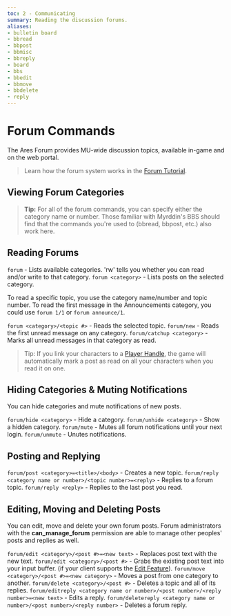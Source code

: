 ```yaml
---
toc: 2 - Communicating
summary: Reading the discussion forums.
aliases:
- bulletin board
- bbread
- bbpost
- bbmisc
- bbreply
- board
- bbs
- bbedit
- bbmove
- bbdelete
- reply
---
```

# Forum Commands

The Ares Forum provides MU-wide discussion topics, available in-game and on the web portal.

> Learn how the forum system works in the [Forum Tutorial](/help/forum_tutorial).

## Viewing Forum Categories

> **Tip:** For all of the forum commands, you can specify either the category name or number.  Those familiar with Myrddin's BBS should find that the commands you're used to (bbread, bbpost, etc.) also work here.

## Reading Forums
`forum` - Lists available categories. 'rw' tells you whether you can read and/or write to that category.
`forum <category>` - Lists posts on the selected category.

To read a specific topic, you use the category name/number and topic number.  To read the first message in the Announcements category, you could use `forum 1/1` or `forum announce/1`.

`forum <category>/<topic #>` - Reads the selected topic.
`forum/new` - Reads the first unread message on any category.
`forum/catchup <category>` - Marks all unread messages in that category as read.

> Tip:  If you link your characters to a [Player Handle](/help/handles), the game will automatically mark a post as read on all your characters when you read it on one.

## Hiding Categories & Muting Notifications

You can hide categories and mute notifications of new posts.

`forum/hide <category>`  - Hide a category.
`forum/unhide <category>` - Show a hidden category.
`forum/mute` - Mutes all forum notifications until your next login.
`forum/unmute` - Unutes notifications.

## Posting and Replying

`forum/post <category>=<title>/<body>` - Creates a new topic.
`forum/reply <category name or number>/<topic number>=<reply>` - Replies to a forum topic.
`forum/reply <reply>` - Replies to the last post you read.

## Editing, Moving and Deleting Posts

You can edit, move and delete your own forum posts.  Forum administrators with the **can\_manage\_forum** permission are able to manage other peoples' posts and replies as well.

`forum/edit <category>/<post #>=<new text>` - Replaces post text with the new text.
`forum/edit <category>/<post #>` - Grabs the existing post text into your input buffer. (if your client supports the [Edit Feature](/help/edit)).
`forum/move <category>/<post #>=<new category>` - Moves a post from one category to another.
`forum/delete <category>/<post #>` - Deletes a topic and all of its replies.
`forum/editreply <category name or number>/<post number>/<reply number>=<new text>` - Edits a reply.
`forum/deletereply <category name or number>/<post number>/<reply number>` - Deletes a forum reply.
